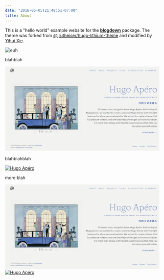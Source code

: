 ```yaml
---
date: "2016-05-05T21:48:51-07:00"
title: About
---
```


This is a "hello world" example website for the [**blogdown**](https://github.com/rstudio/blogdown) package. The theme was forked from [@jrutheiser/hugo-lithium-theme](https://github.com/jrutheiser/hugo-lithium-theme) and modified by [Yihui Xie](https://github.com/yihui/hugo-lithium).


![euh](images/hugo-apero.png)

blahblah


![hoho](hugo-apero.png)

blahblahblah

<div class="post-img"> 
  <a href="https://hugo-apero.netlify.app/">
    <img src="images/hugo-apero.png" alt="Hugo Apéro">
  </a>
</div>

more blah

<div class="post-img"> 
  <a href="https://hugo-apero.netlify.app/">
    <img src="hugo-apero.png" alt="Hugo Apéro">
  </a>
</div>


<div class="post-img"> 
  <a href="https://hugo-apero.netlify.app/">
    <img src="content/hugo-apero.png" alt="Hugo Apéro">
  </a>
</div>